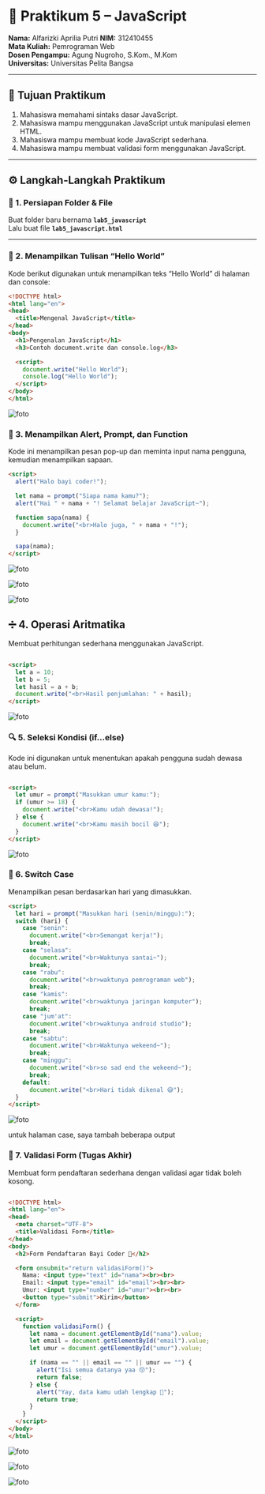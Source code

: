 # 🧾 Praktikum 5 – JavaScript

**Nama:** Alfarizki Aprilia Putri
**NIM:** 312410455  
**Mata Kuliah:** Pemrograman Web  
**Dosen Pengampu:** Agung Nugroho, S.Kom., M.Kom  
**Universitas:** Universitas Pelita Bangsa  

---

## 🎯 Tujuan Praktikum
1. Mahasiswa memahami sintaks dasar JavaScript.  
2. Mahasiswa mampu menggunakan JavaScript untuk manipulasi elemen HTML.  
3. Mahasiswa mampu membuat kode JavaScript sederhana.  
4. Mahasiswa mampu membuat validasi form menggunakan JavaScript.  

---

## ⚙️ Langkah-Langkah Praktikum

### 🧩 1. Persiapan Folder & File
Buat folder baru bernama **`lab5_javascript`**  
Lalu buat file **`lab5_javascript.html`**

---

### 🍼 2. Menampilkan Tulisan “Hello World”
Kode berikut digunakan untuk menampilkan teks “Hello World” di halaman dan console:

```html
<!DOCTYPE html>
<html lang="en">
<head>
  <title>Mengenal JavaScript</title>
</head>
<body>
  <h1>Pengenalan JavaScript</h1>
  <h3>Contoh document.write dan console.log</h3>

  <script>
    document.write("Hello World");
    console.log("Hello World");
  </script>
</body>
</html>

```

![foto](https://github.com/aprilia55/Lab5web/blob/e54e0cd9f7f5b01b650ae5055abc718d06dd3e21/hello%20world.png)

### 💬 3. Menampilkan Alert, Prompt, dan Function

Kode ini menampilkan pesan pop-up dan meminta input nama pengguna, kemudian menampilkan sapaan.

```html
<script>
  alert("Halo bayi coder!");

  let nama = prompt("Siapa nama kamu?");
  alert("Hai " + nama + "! Selamat belajar JavaScript~");

  function sapa(nama) {
    document.write("<br>Halo juga, " + nama + "!");
  }

  sapa(nama);
</script>

```
![foto](https://github.com/aprilia55/Lab5web/blob/e54e0cd9f7f5b01b650ae5055abc718d06dd3e21/pop%20up%201.png)

![foto](https://github.com/aprilia55/Lab5web/blob/e54e0cd9f7f5b01b650ae5055abc718d06dd3e21/pop%20up2.png)

![foto](https://github.com/aprilia55/Lab5web/blob/e54e0cd9f7f5b01b650ae5055abc718d06dd3e21/hasil%20pop%20up.png)

## ➗ 4. Operasi Aritmatika

Membuat perhitungan sederhana menggunakan JavaScript.

```html

<script>
  let a = 10;
  let b = 5;
  let hasil = a + b;
  document.write("<br>Hasil penjumlahan: " + hasil);
</script>

```
![foto](https://github.com/aprilia55/Lab5web/blob/e54e0cd9f7f5b01b650ae5055abc718d06dd3e21/hasil%20perjumlahan.png)

### 🔍 5. Seleksi Kondisi (if...else)

Kode ini digunakan untuk menentukan apakah pengguna sudah dewasa atau belum.

```html

<script>
  let umur = prompt("Masukkan umur kamu:");
  if (umur >= 18) {
    document.write("<br>Kamu udah dewasa!");
  } else {
    document.write("<br>Kamu masih bocil 😆");
  }
</script>

```
![foto](https://github.com/aprilia55/Lab5web/blob/c8f89b9131dc932c988b5a10263f6656554f6d47/hasil%20umur.png)

### 🔄 6. Switch Case

Menampilkan pesan berdasarkan hari yang dimasukkan.

```html
<script>
  let hari = prompt("Masukkan hari (senin/minggu):");
  switch (hari) {
    case "senin":
      document.write("<br>Semangat kerja!");
      break;
    case "selasa":
      document.write("<br>Waktunya santai~");
      break;
    case "rabu":
      document.write("<br>waktunya pemrograman web");
      break;
    case "kamis":
      document.write("<br>waktunya jaringan komputer");
      break;
    case "jum'at":
      document.write("<br>waktunya android studio");
      break;
    case "sabtu":
      document.write("<br>Waktunya wekeend~");
      break;
    case "minggu":
      document.write("<br>so sad end the wekeend~");
      break;
    default:
      document.write("<br>Hari tidak dikenal 😅");
  }
</script>


```

![foto](https://github.com/aprilia55/Lab5web/blob/7782b352d5d8e24ea7d7a264f04f0610251059f0/hasil%20case.png)

untuk halaman case, saya tambah beberapa output

### 📝 7. Validasi Form (Tugas Akhir)

Membuat form pendaftaran sederhana dengan validasi agar tidak boleh kosong.

``` html

<!DOCTYPE html>
<html lang="en">
<head>
  <meta charset="UTF-8">
  <title>Validasi Form</title>
</head>
<body>
  <h2>Form Pendaftaran Bayi Coder 🍼</h2>

  <form onsubmit="return validasiForm()">
    Nama: <input type="text" id="nama"><br><br>
    Email: <input type="email" id="email"><br><br>
    Umur: <input type="number" id="umur"><br><br>
    <button type="submit">Kirim</button>
  </form>

  <script>
    function validasiForm() {
      let nama = document.getElementById("nama").value;
      let email = document.getElementById("email").value;
      let umur = document.getElementById("umur").value;

      if (nama == "" || email == "" || umur == "") {
        alert("Isi semua datanya yaa 😚");
        return false;
      } else {
        alert("Yay, data kamu udah lengkap 🎉");
        return true;
      }
    }
  </script>
</body>
</html>


```

![foto](https://github.com/aprilia55/Lab5web/blob/086979cd5e5d308054d74beef6485f4e195857bd/tampilan%20form.png)

![foto](https://github.com/aprilia55/Lab5web/blob/086979cd5e5d308054d74beef6485f4e195857bd/form%20berhasil%20di%20isi.png)

![foto](https://github.com/aprilia55/Lab5web/blob/086979cd5e5d308054d74beef6485f4e195857bd/form%20yg%20blm%20di%20isi%20data%20lengkap.png)






